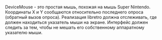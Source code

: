DeviceMouse - это простая мышь, похожая на мышь Super Nintendo.
Координаты X и Y сообщаются относительно последнего опроса (обратный вызов опроса).
Реализация libretro должна отслеживать, где должен находиться указатель мыши на экране.
Интерфейс должен следить за тем, чтобы не мешать его собственному аппаратному указателю мыши.